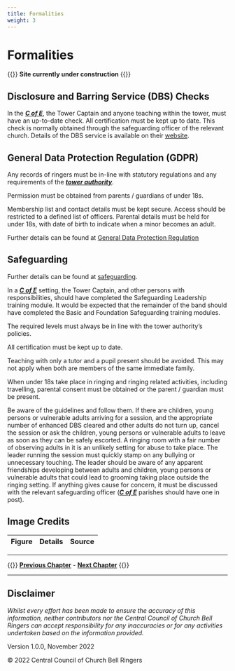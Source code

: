 ```yaml
---
title: Formalities
weight: 3
---
```


# Formalities 

{{<hint danger>}}
**Site currently under construction**
{{</hint>}}

## Disclosure and Barring Service (DBS) Checks 

In the ***[C of E](../170-glossary/#c-of-e)***, the Tower Captain and anyone teaching within the tower, must have an up-to-date check. All certification must be kept up to date. This check is normally obtained through the safeguarding officer of the relevant church. Details of the DBS service is available on their [website](https://www.gov.uk/government/organisations/disclosure-and-barring-service).

## General Data Protection Regulation (GDPR) 

Any records of ringers must be in-line with statutory regulations and any requirements of the ***[tower authority](../170-glossary/#authority)***.  

Permission must be obtained from parents / guardians of under 18s.  

Membership list and contact details must be kept secure. Access should be restricted to a defined list of officers. Parental details must be held for under 18s, with date of birth to indicate when a minor becomes an adult.  

Further details can be found at [General Data Protection Regulation](https://cccbr.org.uk/wp-content/uploads/2020/02/GDPR-Chris-Mew.pdf)

## Safeguarding 

Further details can be found at [safeguarding](https://cccbr.org.uk/safeguarding/). 

In a ***[C of E](../170-glossary/#c-of-e)*** setting, the Tower Captain, and other persons with responsibilities, should have completed the Safeguarding Leadership training module. It would be expected that the remainder of the band should have completed the Basic and Foundation Safeguarding training modules.  

The required levels must always be in line with the tower authority’s policies.   

All certification must be kept up to date. 

Teaching with only a tutor and a pupil present should be avoided. This may not apply when both are members of the same immediate family.  

When under 18s take place in ringing and ringing related activities, including travelling, parental consent must be obtained or the parent / guardian must be present.

Be aware of the guidelines and follow them. If there are children, young persons or vulnerable adults arriving for a session, and the appropriate number of enhanced DBS cleared and other adults do not turn up, cancel the session or ask the children, young persons or vulnerable adults to leave as soon as they can be safely escorted. A ringing room with a fair number of observing adults in it is an unlikely setting for abuse to take place. The leader running the session must quickly stamp on any bullying or unnecessary touching. The leader should be aware of any apparent friendships developing between adults and children, young persons or vulnerable adults that could lead to grooming taking place outside the ringing setting. If anything gives cause for concern, it must be discussed with the relevant safeguarding officer (***[C of E](../170-glossary/#c-of-e)*** parishes should have one in post). 

## Image Credits

| Figure | Details | Source |
| :---: | --- | --- |

----

{{<hint info>}}
**[Previous Chapter](../communication/)** - **[Next Chapter](../finance/)**
{{</hint>}}

----

## Disclaimer
 
*Whilst every effort has been made to ensure the accuracy of this information, neither contributors nor the Central Council of Church Bell Ringers can accept responsibility for any inaccuracies or for any activities undertaken based on the information provided.*

Version 1.0.0, November 2022

© 2022 Central Council of Church Bell Ringers
